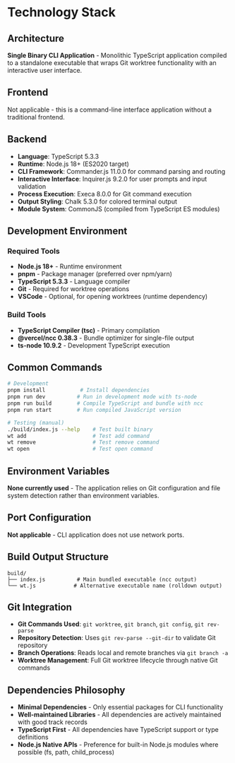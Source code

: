 # Technology Stack

## Architecture

**Single Binary CLI Application** - Monolithic TypeScript application compiled to a standalone executable that wraps Git worktree functionality with an interactive user interface.

## Frontend

Not applicable - this is a command-line interface application without a traditional frontend.

## Backend

- **Language**: TypeScript 5.3.3
- **Runtime**: Node.js 18+ (ES2020 target)
- **CLI Framework**: Commander.js 11.0.0 for command parsing and routing
- **Interactive Interface**: Inquirer.js 9.2.0 for user prompts and input validation
- **Process Execution**: Execa 8.0.0 for Git command execution
- **Output Styling**: Chalk 5.3.0 for colored terminal output
- **Module System**: CommonJS (compiled from TypeScript ES modules)

## Development Environment

### Required Tools
- **Node.js 18+** - Runtime environment
- **pnpm** - Package manager (preferred over npm/yarn)
- **TypeScript 5.3.3** - Language compiler
- **Git** - Required for worktree operations
- **VSCode** - Optional, for opening worktrees (runtime dependency)

### Build Tools
- **TypeScript Compiler (tsc)** - Primary compilation
- **@vercel/ncc 0.38.3** - Bundle optimizer for single-file output
- **ts-node 10.9.2** - Development TypeScript execution

## Common Commands

```bash
# Development
pnpm install           # Install dependencies
pnpm run dev          # Run in development mode with ts-node
pnpm run build        # Compile TypeScript and bundle with ncc
pnpm run start        # Run compiled JavaScript version

# Testing (manual)
./build/index.js --help    # Test built binary
wt add                     # Test add command
wt remove                  # Test remove command
wt open                    # Test open command
```

## Environment Variables

**None currently used** - The application relies on Git configuration and file system detection rather than environment variables.

## Port Configuration

**Not applicable** - CLI application does not use network ports.

## Build Output Structure

```
build/
├── index.js          # Main bundled executable (ncc output)
└── wt.js            # Alternative executable name (rolldown output)
```

## Git Integration

- **Git Commands Used**: `git worktree`, `git branch`, `git config`, `git rev-parse`
- **Repository Detection**: Uses `git rev-parse --git-dir` to validate Git repository
- **Branch Operations**: Reads local and remote branches via `git branch -a`
- **Worktree Management**: Full Git worktree lifecycle through native Git commands

## Dependencies Philosophy

- **Minimal Dependencies** - Only essential packages for CLI functionality
- **Well-maintained Libraries** - All dependencies are actively maintained with good track records
- **TypeScript First** - All dependencies have TypeScript support or type definitions
- **Node.js Native APIs** - Preference for built-in Node.js modules where possible (fs, path, child_process)